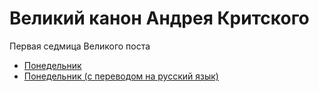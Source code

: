 # Великий канон Андрея Критского

Первая седмица Великого поста
- [Понедельник](1s1d.md)
- [Понедельник (с переводом на русский язык)](1.html)

